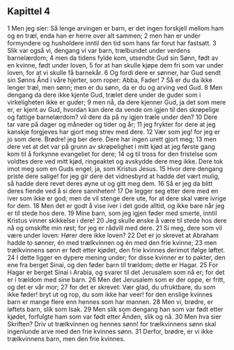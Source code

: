 ## Kapittel 4

1 Men jeg sier: Så lenge arvingen er barn, er det ingen forskjell mellom ham og en træl, enda han er herre over alt sammen;
2 men han er under formyndere og husholdere inntil den tid som hans far forut har fastsatt.
3 Slik var også vi, dengang vi var barn, trælbundet under verdens barnelærdom;
4 men da tidens fylde kom, utsendte Gud sin Sønn, født av en kvinne, født under loven,
5 for at han skulle kjøpe dem fri som var under loven, for at vi skulle få barnekår.
6 Og fordi dere er sønner, har Gud sendt sin Sønns Ånd i våre hjerter, som roper: Abba, Fader!
7 Så er du da ikke lenger træl, men sønn; men er du sønn, da er du og arving ved Gud.
8 Men dengang da dere ikke kjente Gud, trælet dere under de guder som i virkeligheten ikke er guder;
9 men nå, da dere kjenner Gud, ja det som mere er, er kjent av Gud, hvordan kan dere da vende om igjen til den skrøpelige og fattige barnelærdom? vil dere da på ny igjen træle under den?
10 Dere tar vare på dager og måneder og tider og år;
11 jeg frykter for dere at jeg kanskje forgjeves har gjort meg strev med dere.
12 Vær som jeg! for jeg er jo som dere. Brødre! jeg ber dere. Dere har ingen urett gjort meg;
13 men dere vet at det var på grunn av skrøpelighet i mitt kjød at jeg første gang kom til å forkynne evangeliet for dere;
14 og til tross for den fristelse som voldtes dere ved mitt kjød, ringeaktet og avskydde dere meg ikke. Dere tok imot meg som en Guds engel, ja, som Kristus Jesus.
15 Hvor dere dengang priste dere salige! for jeg gir dere det vidnesbyrd at hadde det vært mulig, så hadde dere revet deres øyne ut og gitt meg dem.
16 Så er jeg da blitt deres fiende ved å si dere sannheten!
17 De legger seg etter dere med en iver som ikke er god; men de vil stenge dere ute, for at dere skal være ivrige for dem.
18 Men det er godt å vise iver i det gode alltid, og ikke bare når jeg er til stede hos dere.
19 Mine barn, som jeg igjen føder med smerte, inntil Kristus vinner skikkelse i dere!
20 Jeg skulle ønske å være til stede hos dere nå og omskifte min røst; for jeg er rådvill med dere.
21 Si meg, dere som vil være under loven: Hører dere ikke loven?
22 Det er jo skrevet at Abraham hadde to sønner, én med trælkvinnen og én med den frie kvinne;
23 men trælkvinnens sønn er født etter kjødet, den frie kvinnes derimot ifølge løftet.
24 I dette ligger en dypere mening under; for disse kvinner er to pakter, den ene fra berget Sinai, og den føder barn til trældom; dette er Hagar.
25 For Hagar er berget Sinai i Arabia, og svarer til det Jerusalem som nå er; for det er i trældom med sine barn.
26 Men det Jerusalem som er der oppe, er fritt, og det er vår mor;
27 for det er skrevet: Vær glad, du ufruktbare, du som ikke føder! bryt ut og rop, du som ikke har veer! for den enslige kvinnes barn er mange flere enn hennes som har mannen.
28 Men vi, brødre, er løftets barn, slik som Isak.
29 Men slik som dengang han som var født etter kjødet, forfulgte ham som var født etter Ånden, slik og nå.
30 Men hva sier Skriften? Driv ut trælkvinnen og hennes sønn! for trælkvinnens sønn skal ingenlunde arve med den frie kvinnes sønn.
31 Derfor, brødre, er vi ikke trælkvinnens barn, men den frie kvinnes.
